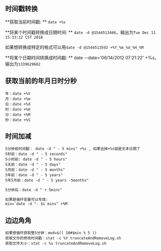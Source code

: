 ## 时间戳转换

**获取当前时间戳: ** `date +%s`

**将某个时间戳转换成日期时间: ** 
`date -d @1544513466`，输出为`Tue Dec 11 15:33:12 CST 2018`

如果想转换成特定的格式可以用`date -d @1544513592 +%Y_%m_%d_%H_%M`

**将某个日期时间转换成时间戳: **
date --date='06/14/2012 07:21:22' +%s，输出为`1339629682`

## 获取当前的年月日时分秒
```text
年：date +%Y
月：date +%m
日：date +%d
时：date +%H
分：date +%M
秒：date +%S
```

## 时间加减

```text
5分钟前时间戳： date -d " - 5 mins" +%s , 如果去掉+%s就是文本日期了
5秒前：date -d " - 5 seconds"
5小时前: date -d " - 5 hours"
5天前：date -d " - 5 days" 
5月前：date -d " - 5 months"
5年前：date -d " - 5 years"
5年5月前：date -d " - 5 years -5months"

5分钟后：date -d " + 5mins"  

如果是循环变量可以写成:
min=`date -d "- $i mins" +%M`
```



## 边边角角

```text
如果想循环获取整5分钟：mod=$(( 10#$min % 5 ))
获取文件的修改时间戳：stat -c %Y truncateAndRemoveLog.sh
获取文件大小：stat -c %s truncateAndRemoveLog.sh
```



